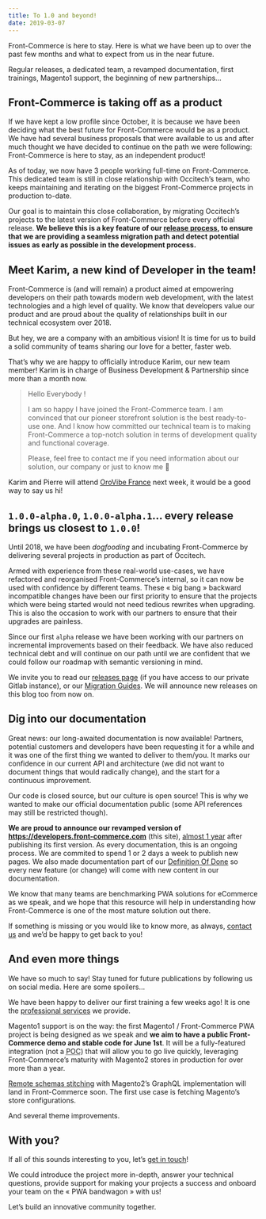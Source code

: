 ```yaml
---
title: To 1.0 and beyond!
date: 2019-03-07
---
```


Front-Commerce is here to stay.
Here is what we have been up to over the past few months and what to expect from us in the near future.

Regular releases, a dedicated team, a revamped documentation, first trainings, Magento1 support, the beginning of new partnerships…

<!-- more -->

## Front-Commerce is taking off as a product

If we have kept a low profile since October, it is because we have been deciding what the best future for Front-Commerce would be as a product.
We have had several business proposals that were available to us and after much thought we have decided to continue on the path we were following: Front-Commerce is here to stay, as an independent product!

As of today, we now have 3 people working full-time on Front-Commerce. This dedicated team is still in close relationship with Occitech’s team, who keeps maintaining and iterating on the biggest Front-Commerce projects in production to-date.

Our goal is to maintain this close collaboration, by migrating Occitech’s projects to the latest version of Front-Commerce before every official release.
**We believe this is a key feature of our [release process](/docs/appendices/release-process.html), to ensure that we are providing a seamless migration path and detect potential issues as early as possible in the development process.**

## Meet Karim, a new kind of Developer in the team!

Front-Commerce is (and will remain) a product aimed at empowering developers on their path towards modern web development, with the latest technologies and a high level of quality. We know that developers value our product and are proud about the quality of relationships built in our technical ecosystem over 2018.

But hey, we are a company with an ambitious vision!
It is time for us to build a solid community of teams sharing our love for a better, faster web.

That’s why we are happy to officially introduce Karim, our new team member!
Karim is in charge of Business Development &amp; Partnership since more than a month now.

> Hello Everybody !
>
> I am so happy I have joined the Front-Commerce team. I am convinced that our pioneer storefront solution is the best ready-to-use one. And I know how committed our technical team is to making Front-Commerce a top-notch solution in terms of development quality and functional coverage.
>
> Please, feel free to contact me if you need information about our solution, our company or just to know me 🙂

Karim and Pierre will attend [OroVibe France](https://orovibe.com/2019france/en) next week, it would be a good way to say us hi!

## `1.0.0-alpha.0`, `1.0.0-alpha.1`… every release brings us closest to `1.0.0`!

Until 2018, we have been _dogfooding_ and incubating Front-Commerce by delivering several projects in production as part of Occitech.

Armed with experience from these real-world use-cases, we have refactored and reorganised Front-Commerce’s internal, so it can now be used with confidence by different teams.
These « big bang » backward incompatible changes have been our first priority to ensure that the projects which were being started would not need tedious rewrites when upgrading.
This is also the occasion to work with our partners to ensure that their upgrades are painless.

Since our first `alpha` release we have been working with our partners on incremental improvements based on their feedback. We have also reduced technical debt and will continue on our path until we are confident that we could follow our roadmap with semantic versioning in mind.

We invite you to read our [releases page](https://gitlab.com/front-commerce/front-commerce/releases) (if you have access to our private Gitlab instance), or our [Migration Guides](https://developers.front-commerce.com/docs/appendices/migration-guides.html).
We will announce new releases on this blog too from now on.

## Dig into our documentation

​​Great news: our long-awaited documentation is now available!
Partners, potential customers and developers have been requesting it for a while and it was one of the first thing we wanted to deliver to them/you.
It marks our confidence in our current API and architecture (we did not want to document things that would radically change), and the start for a continuous improvement.

Our code is closed source, but our culture is open source! This is why we wanted to make our official documentation public (some API references may still be restricted though).

**We are proud to announce our revamped version of https://developers.front-commerce.com** (this site), [almost 1 year](/changelog/hello-world/) after publishing its first version.
As every documentation, this is an ongoing process.
We are commited to spend 1 or 2 days a week to publish new pages. We also made documentation part of our [Definition Of Done](https://www.agilealliance.org/glossary/definition-of-done/) so every new feature (or change) will come with new content in our documentation.

We know that many teams are benchmarking PWA solutions for eCommerce as we speak, and we hope that this resource will help in understanding how Front-Commerce is one of the most mature solution out there.

If something is missing or you would like to know more, as always, [contact us](mailto:contact@front-commerce.com) and we’d be happy to get back to you!

## And even more things

We have so much to say! Stay tuned for future publications by following us on social media. Here are some spoilers…

We have been happy to deliver our first training a few weeks ago! It is one the [professional services](https://www.front-commerce.com/en/support-2/) we provide.

Magento1 support is on the way: the first Magento1 / Front-Commerce PWA project is being designed as we speak and **we aim to have a public Front-Commerce demo and stable code for June 1st**. It will be a fully-featured integration (not a <abbr title="Proof Of Concept">POC</abbr>) that will allow you to go live quickly, leveraging Front-Commerce’s maturity with Magento2 stores in production for over more than a year.

[Remote schemas stitching](https://www.apollographql.com/docs/graphql-tools/remote-schemas.html) with Magento2’s GraphQL implementation will land in Front-Commerce soon. The first use case is fetching Magento’s store configurations.

And several theme improvements.

## With you?

If all of this sounds interesting to you, let’s [get in touch](mailto:contact@front-commerce.com)!

We could introduce the project more in-depth, answer your technical questions, provide support for making your projects a success and onboard your team on the « PWA bandwagon » with us!

Let’s build an innovative community together.
